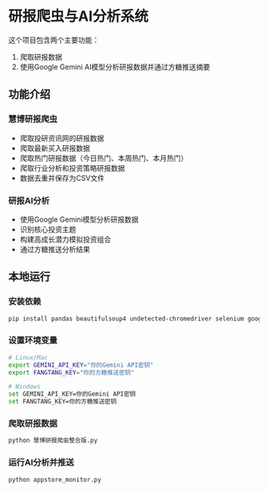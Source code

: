 # 研报爬虫与AI分析系统

这个项目包含两个主要功能：
1. 爬取研报数据
2. 使用Google Gemini AI模型分析研报数据并通过方糖推送摘要

## 功能介绍

### 慧博研报爬虫
- 爬取投研资讯网的研报数据
- 爬取最新买入研报数据
- 爬取热门研报数据（今日热门、本周热门、本月热门）
- 爬取行业分析和投资策略研报数据
- 数据去重并保存为CSV文件

### 研报AI分析
- 使用Google Gemini模型分析研报数据
- 识别核心投资主题
- 构建高成长潜力模拟投资组合
- 通过方糖推送分析结果




## 本地运行

### 安装依赖
```bash
pip install pandas beautifulsoup4 undetected-chromedriver selenium google-generativeai requests
```

### 设置环境变量
```bash
# Linux/Mac
export GEMINI_API_KEY="你的Gemini API密钥"
export FANGTANG_KEY="你的方糖推送密钥"

# Windows
set GEMINI_API_KEY=你的Gemini API密钥
set FANGTANG_KEY=你的方糖推送密钥
```

### 爬取研报数据
```bash
python 慧博研报爬虫整合版.py
```

### 运行AI分析并推送
```bash
python appstore_monitor.py
```
